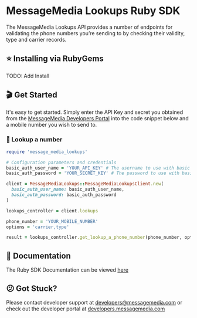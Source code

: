 # MessageMedia Lookups Ruby SDK
The MessageMedia Lookups API provides a number of endpoints for validating the phone numbers you’re sending to by checking their validity, type and carrier records.

## ⭐️ Installing via RubyGems
TODO: Add Install

## 🎬 Get Started
It's easy to get started. Simply enter the API Key and secret you obtained from the [MessageMedia Developers Portal](https://developers.messagemedia.com) into the code snippet below and a mobile number you wish to send to.

### 👀 Lookup a number
```ruby
require 'message_media_lookups'

# Configuration parameters and credentials
basic_auth_user_name = 'YOUR_API_KEY' # The username to use with basic authentication
basic_auth_password = 'YOUR_SECRET_KEY' # The password to use with basic authentication

client = MessageMediaLookups::MessageMediaLookupsClient.new(
  basic_auth_user_name: basic_auth_user_name,
  basic_auth_password: basic_auth_password
)

lookups_controller = client.lookups

phone_number = 'YOUR_MOBILE_NUMBER'
options = 'carrier,type'

result = lookups_controller.get_lookup_a_phone_number(phone_number, options)
```

## 📕 Documentation
The Ruby SDK Documentation can be viewed [here](DOCUMENTATION.md)

## 😕 Got Stuck?
Please contact developer support at developers@messagemedia.com or check out the developer portal at [developers.messagemedia.com](https://developers.messagemedia.com/)
